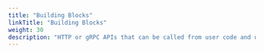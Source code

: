 ```yaml
---
title: "Building Blocks"
linkTitle: "Building Blocks"
weight: 30
description: "HTTP or gRPC APIs that can be called from user code and uses one or more Dapr components."
---
```



